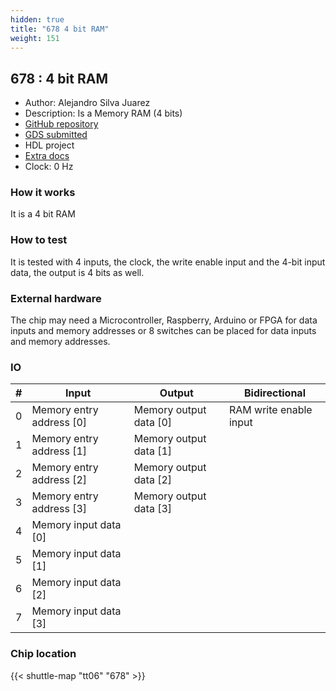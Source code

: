 ```yaml
---
hidden: true
title: "678 4 bit RAM"
weight: 151
---
```


## 678 : 4 bit RAM

* Author: Alejandro Silva Juarez
* Description: Is a Memory RAM (4 bits)
* [GitHub repository](https://github.com/asilvaj1/tt04-submission_silva_ram)
* [GDS submitted](https://github.com/asilvaj1/tt04-submission_silva_ram/actions/runs/8514227731)
* HDL project
* [Extra docs]()
* Clock: 0 Hz

<!---

This file is used to generate your project datasheet. Please fill in the information below and delete any unused
sections.

You can also include images in this folder and reference them in the markdown. Each image must be less than
512 kb in size, and the combined size of all images must be less than 1 MB.
-->


### How it works

It is a 4 bit RAM

### How to test

It is tested with 4 inputs, the clock, the write enable input and the 4-bit input data, the output is 4 bits as well.

### External hardware

The chip may need a Microcontroller, Raspberry, Arduino or FPGA for data inputs and memory addresses or 8 switches can be placed for data inputs and memory addresses.


### IO

| #             | Input    | Output   | Bidirectional   |
| ------------- | -------- | -------- | --------------- |
| 0 | Memory entry address [0]  | Memory output data [0]  | RAM write enable input        |
| 1 | Memory entry address [1]  | Memory output data [1]  |         |
| 2 | Memory entry address [2]  | Memory output data [2]  |         |
| 3 | Memory entry address [3]  | Memory output data [3]  |         |
| 4 | Memory input data [0]  |   |         |
| 5 | Memory input data [1]  |   |         |
| 6 | Memory input data [2]  |   |         |
| 7 | Memory input data [3]  |   |         |


### Chip location

{{< shuttle-map "tt06" "678" >}}
